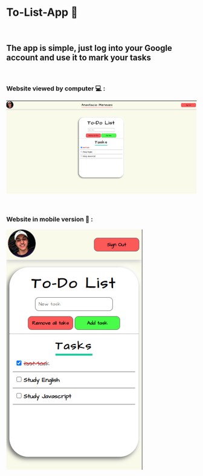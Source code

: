 # **To-List-App :bookmark_tabs:** 
<br>

##  The app is simple, just log into your Google account and use it to mark your tasks

<br>

### **Website viewed by computer 💻 :**
![website viewed by computer](./assets/readme-images/Desktop.png)

<br>

### **Website in mobile version :iphone: :** 
![website in mobile version](./assets/readme-images/Mobile.png)





